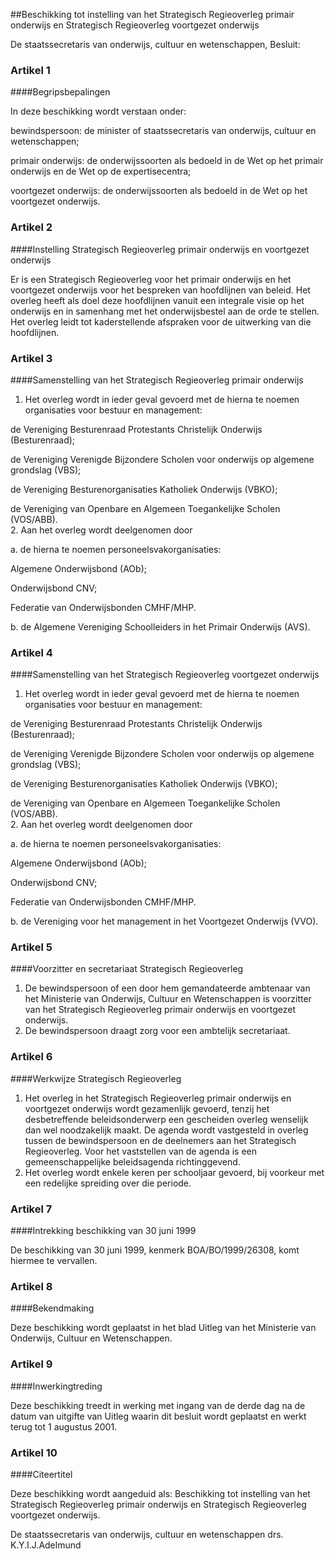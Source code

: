 <meta http-equiv='Content-Type' content='text/html; charset=utf-8' />

##Beschikking tot instelling van het Strategisch Regieoverleg primair onderwijs en Strategisch Regieoverleg voortgezet onderwijs

De staatssecretaris van onderwijs, cultuur en wetenschappen,  Besluit:    

### Artikel  1  

####Begripsbepalingen

In deze beschikking wordt verstaan onder: 

bewindspersoon: de minister of staatssecretaris van onderwijs, cultuur en wetenschappen;  

primair onderwijs: de onderwijssoorten als bedoeld in de Wet op het primair onderwijs en de Wet op de expertisecentra;  

voortgezet onderwijs: de onderwijssoorten als bedoeld in de Wet op het voortgezet onderwijs.    

### Artikel  2  

####Instelling Strategisch Regieoverleg primair onderwijs en voortgezet onderwijs

Er is een Strategisch Regieoverleg voor het primair onderwijs en het voortgezet onderwijs voor het bespreken van hoofdlijnen van beleid. Het overleg heeft als doel deze hoofdlijnen vanuit een integrale visie op het onderwijs en in samenhang met het onderwijsbestel aan de orde te stellen. Het overleg leidt tot kaderstellende afspraken voor de uitwerking van die hoofdlijnen.  

### Artikel  3  

####Samenstelling van het Strategisch Regieoverleg primair onderwijs

1.  Het overleg wordt in ieder geval gevoerd met de hierna te noemen organisaties voor bestuur en management: 

de Vereniging Besturenraad Protestants Christelijk Onderwijs (Besturenraad);  

de Vereniging Verenigde Bijzondere Scholen voor onderwijs op algemene grondslag (VBS);  

de Vereniging Besturenorganisaties Katholiek Onderwijs (VBKO);  

de Vereniging van Openbare en Algemeen Toegankelijke Scholen (VOS/ABB).     
2.  Aan het overleg wordt deelgenomen door 

a. de hierna te noemen personeelsvakorganisaties: 

Algemene Onderwijsbond (AOb);  

Onderwijsbond CNV;  

Federatie van Onderwijsbonden CMHF/MHP.    

b. de Algemene Vereniging Schoolleiders in het Primair Onderwijs (AVS).     

### Artikel  4  

####Samenstelling van het Strategisch Regieoverleg voortgezet onderwijs

1.  Het overleg wordt in ieder geval gevoerd met de hierna te noemen organisaties voor bestuur en management: 

de Vereniging Besturenraad Protestants Christelijk Onderwijs (Besturenraad);  

de Vereniging Verenigde Bijzondere Scholen voor onderwijs op algemene grondslag (VBS);  

de Vereniging Besturenorganisaties Katholiek Onderwijs (VBKO);  

de Vereniging van Openbare en Algemeen Toegankelijke Scholen (VOS/ABB).     
2.  Aan het overleg wordt deelgenomen door 

a. de hierna te noemen personeelsvakorganisaties: 

Algemene Onderwijsbond (AOb);  

Onderwijsbond CNV;  

Federatie van Onderwijsbonden CMHF/MHP.    

b. de Vereniging voor het management in het Voortgezet Onderwijs (VVO).     

### Artikel  5  

####Voorzitter en secretariaat Strategisch Regieoverleg

1.  De bewindspersoon of een door hem gemandateerde ambtenaar van het Ministerie van Onderwijs, Cultuur en Wetenschappen is voorzitter van het Strategisch Regieoverleg primair onderwijs en voortgezet onderwijs.   
2.  De bewindspersoon draagt zorg voor een ambtelijk secretariaat.   

### Artikel  6  

####Werkwijze Strategisch Regieoverleg

1.  Het overleg in het Strategisch Regieoverleg primair onderwijs en voortgezet onderwijs wordt gezamenlijk gevoerd, tenzij het desbetreffende beleidsonderwerp een gescheiden overleg wenselijk dan wel noodzakelijk maakt. De agenda wordt vastgesteld in overleg tussen de bewindspersoon en de deelnemers aan het Strategisch Regieoverleg. Voor het vaststellen van de agenda is een gemeenschappelijke beleidsagenda richtinggevend.   
2.  Het overleg wordt enkele keren per schooljaar gevoerd, bij voorkeur met een redelijke spreiding over die periode.   

### Artikel  7  

####Intrekking beschikking van 30 juni 1999

De beschikking van 30 juni 1999, kenmerk BOA/BO/1999/26308, komt hiermee te vervallen.  

### Artikel  8  

####Bekendmaking

Deze beschikking wordt geplaatst in het blad Uitleg van het Ministerie van Onderwijs, Cultuur en Wetenschappen.  

### Artikel  9  

####Inwerkingtreding

Deze beschikking treedt in werking met ingang van de derde dag na de datum van uitgifte van Uitleg waarin dit besluit wordt geplaatst en werkt terug tot 1 augustus 2001.  

### Artikel  10  

####Citeertitel

Deze beschikking wordt aangeduid als: Beschikking tot instelling van het Strategisch Regieoverleg primair onderwijs en Strategisch Regieoverleg voortgezet onderwijs.  

De 
staatssecretaris van onderwijs, cultuur en wetenschappen
drs. K.Y.I.J.Adelmund    
